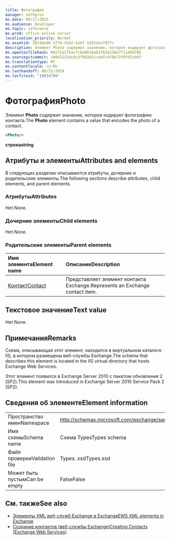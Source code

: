 ```yaml
---
title: Фотография
manager: sethgros
ms.date: 09/17/2015
ms.audience: Developer
ms.topic: reference
ms.prod: office-online-server
localization_priority: Normal
ms.assetid: 38318ed6-3774-4342-b1bf-1d551ecf077c
description: Элемент Photo содержит значение, которое кодирует фотографию контакта.
ms.openlocfilehash: 0d272a1fbacfcbb8618a62f83e236e7f1140d786
ms.sourcegitcommit: 34041125dc8c5f993b21cebfc4f8b72f0fd2cb6f
ms.translationtype: MT
ms.contentlocale: ru-RU
ms.lasthandoff: 06/25/2018
ms.locfileid: "19834799"
---
```

# <a name="photo"></a><span data-ttu-id="ad930-103">Фотография</span><span class="sxs-lookup"><span data-stu-id="ad930-103">Photo</span></span>

<span data-ttu-id="ad930-104">Элемент **Photo** содержит значение, которое кодирует фотографию контакта.</span><span class="sxs-lookup"><span data-stu-id="ad930-104">The **Photo** element contains a value that encodes the photo of a contact.</span></span> 
  
```XML
<Photo/>
```

<span data-ttu-id="ad930-105">**строка**</span><span class="sxs-lookup"><span data-stu-id="ad930-105">**string**</span></span>

## <a name="attributes-and-elements"></a><span data-ttu-id="ad930-106">Атрибуты и элементы</span><span class="sxs-lookup"><span data-stu-id="ad930-106">Attributes and elements</span></span>

<span data-ttu-id="ad930-107">В следующих разделах описываются атрибуты, дочерние и родительские элементы.</span><span class="sxs-lookup"><span data-stu-id="ad930-107">The following sections describe attributes, child elements, and parent elements.</span></span>
  
### <a name="attributes"></a><span data-ttu-id="ad930-108">Атрибуты</span><span class="sxs-lookup"><span data-stu-id="ad930-108">Attributes</span></span>

<span data-ttu-id="ad930-109">Нет.</span><span class="sxs-lookup"><span data-stu-id="ad930-109">None.</span></span>
  
### <a name="child-elements"></a><span data-ttu-id="ad930-110">Дочерние элементы</span><span class="sxs-lookup"><span data-stu-id="ad930-110">Child elements</span></span>

<span data-ttu-id="ad930-111">Нет.</span><span class="sxs-lookup"><span data-stu-id="ad930-111">None.</span></span>
  
### <a name="parent-elements"></a><span data-ttu-id="ad930-112">Родительские элементы</span><span class="sxs-lookup"><span data-stu-id="ad930-112">Parent elements</span></span>

|<span data-ttu-id="ad930-113">**Имя элемента**</span><span class="sxs-lookup"><span data-stu-id="ad930-113">**Element name**</span></span>|<span data-ttu-id="ad930-114">**Описание**</span><span class="sxs-lookup"><span data-stu-id="ad930-114">**Description**</span></span>|
|:-----|:-----|
|[<span data-ttu-id="ad930-115">Контакт</span><span class="sxs-lookup"><span data-stu-id="ad930-115">Contact</span></span>](contact.md) <br/> |<span data-ttu-id="ad930-116">Представляет элемент контакта Exchange.</span><span class="sxs-lookup"><span data-stu-id="ad930-116">Represents an Exchange contact item.</span></span>  <br/> |
   
## <a name="text-value"></a><span data-ttu-id="ad930-117">Текстовое значение</span><span class="sxs-lookup"><span data-stu-id="ad930-117">Text value</span></span>

<span data-ttu-id="ad930-118">Нет.</span><span class="sxs-lookup"><span data-stu-id="ad930-118">None.</span></span>
  
## <a name="remarks"></a><span data-ttu-id="ad930-119">Примечания</span><span class="sxs-lookup"><span data-stu-id="ad930-119">Remarks</span></span>

<span data-ttu-id="ad930-120">Схема, описывающая этот элемент, находится в виртуальном каталоге IIS, в котором размещены веб-службы Exchange.</span><span class="sxs-lookup"><span data-stu-id="ad930-120">The schema that describes this element is located in the IIS virtual directory that hosts Exchange Web Services.</span></span>
  
<span data-ttu-id="ad930-121">Этот элемент появился в Exchange Server 2010 с пакетом обновления 2 (SP2).</span><span class="sxs-lookup"><span data-stu-id="ad930-121">This element was introduced in Exchange Server 2010 Service Pack 2 (SP2).</span></span>
  
## <a name="element-information"></a><span data-ttu-id="ad930-122">Сведения об элементе</span><span class="sxs-lookup"><span data-stu-id="ad930-122">Element information</span></span>

|||
|:-----|:-----|
|<span data-ttu-id="ad930-123">Пространство имен</span><span class="sxs-lookup"><span data-stu-id="ad930-123">Namespace</span></span>  <br/> |http://schemas.microsoft.com/exchange/services/2006/types  <br/> |
|<span data-ttu-id="ad930-124">Имя схемы</span><span class="sxs-lookup"><span data-stu-id="ad930-124">Schema name</span></span>  <br/> |<span data-ttu-id="ad930-125">Схема Types</span><span class="sxs-lookup"><span data-stu-id="ad930-125">Types schema</span></span>  <br/> |
|<span data-ttu-id="ad930-126">Файл проверки</span><span class="sxs-lookup"><span data-stu-id="ad930-126">Validation file</span></span>  <br/> |<span data-ttu-id="ad930-127">Types. xsd</span><span class="sxs-lookup"><span data-stu-id="ad930-127">Types.xsd</span></span>  <br/> |
|<span data-ttu-id="ad930-128">Может быть пустым</span><span class="sxs-lookup"><span data-stu-id="ad930-128">Can be empty</span></span>  <br/> |<span data-ttu-id="ad930-129">False</span><span class="sxs-lookup"><span data-stu-id="ad930-129">False</span></span>  <br/> |
   
## <a name="see-also"></a><span data-ttu-id="ad930-130">См. также</span><span class="sxs-lookup"><span data-stu-id="ad930-130">See also</span></span>

- [<span data-ttu-id="ad930-131">Элементы XML веб-служб Exchange в Exchange</span><span class="sxs-lookup"><span data-stu-id="ad930-131">EWS XML elements in Exchange</span></span>](ews-xml-elements-in-exchange.md)
- [<span data-ttu-id="ad930-132">Создание контактов (веб-службы Exchange)</span><span class="sxs-lookup"><span data-stu-id="ad930-132">Creating Contacts (Exchange Web Services)</span></span>](http://msdn.microsoft.com/library/4845917e-70d1-481c-bbd7-011ec6571789%28Office.15%29.aspx)

